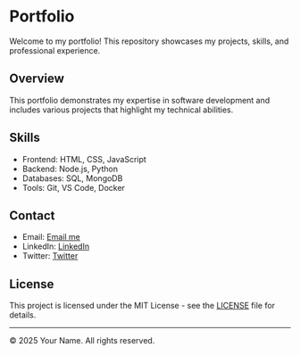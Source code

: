 # Portfolio

Welcome to my portfolio! This repository showcases my projects, skills, and professional experience.

## Overview

This portfolio demonstrates my expertise in software development and includes various projects that highlight my technical abilities.

## Skills

- Frontend: HTML, CSS, JavaScript
- Backend: Node.js, Python
- Databases: SQL, MongoDB
- Tools: Git, VS Code, Docker

## Contact

- Email: [Email me](mailto:amanra812727@gmail.com)
- LinkedIn: [LinkedIn](https://www.linkedin.com/in/igamanraj)
- Twitter: [Twitter](https://twitter.com/igamanraj/)

## License

This project is licensed under the MIT License - see the [LICENSE](https://github.com/igamanraj/Portfolio?tab=MIT-1-ov-file) file for details.

---
© 2025 Your Name. All rights reserved.